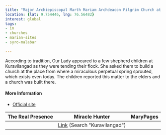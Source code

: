 ```yaml
---
title: "Major Archiepiscopal Marth Mariam Archdeacon Pilgrim Church at Kuravilangad"
location: {lat: 9.754446, lng: 76.56482}
interest: global
tags:
- in
- churches
- marian-sites
- syro-malabar

---
```



According to tradition, Our Lady appeared to a few shepherd children at Kuravilangad as they were tending their flock.  She asked them to build a church at the place from where a miraculous perpetual spring sprouted, which exists even today.  The children reported this matter to the elders and a church was built there.

#### More Information

* [Official site](http://kuravilangadpally.com/)


| The Real Presence | Miracle Hunter | MaryPages |
| --- | --- | --- |
|  | [Link](https://www.miraclehunter.com/marian_apparitions/approved_apparitions/apparitions_0040-0999.html) (Search "Kuravilangad") |  |





